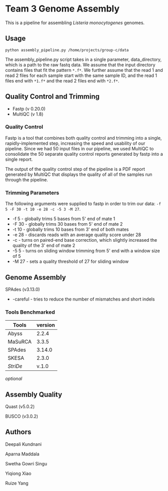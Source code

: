 # Team 3 Genome Assembly

This is a pipeline for assembling *Listeria monocytogenes* genomes. 

## Usage

```
python assembly_pipeline.py /home/projects/group-c/data
```

The assembly_pipeline.py script takes in a single parameter, data_directory, which is a path to the raw fastq data. We assume that the input directory contains files that fit the pattern `*.f*`. We further assume that the read 1 and read 2 files for each sample start with the same sample ID, and the read 1 files end with `*1.f*` and the read 2 files end with `*2.f*`. 

## Quality Control and Trimming

* Fastp (v 0.20.0)
* MultiQC (v 1.8)

### Quality Control

Fastp is a tool that combines both quality control and trimming into a single, rapidly-implemented step, increasing the speed and usability of our pipeline. Since we had 50 input files in our pipeline, we used MultiQC to consolidate the 50 separate quality control reports generated by fastp into a single report.

The output of the quality control step of the pipeline is a PDF report generated by MultiQC that displays the quality of all of the samples run through the pipeline. 

### Trimming Parameters

The following arguments were supplied to fastp in order to trim our data: `-f 5 -F 30 -t 10 -e 28 -c -5 3 -M 27`.

* -f 5 - globally trims 5 bases from 5' end of mate 1
* -F 30 - globally trims 30 bases from 5' end of mate 2
* -t 10 - globally trims 10 bases from 3' end of both mates
* -e 28 - discards reads with an average quality score under 28
* -c - turns on paired-end base correction, which slightly increased the quality of the 3' end of mate 2
* -5 5 - turns on sliding window trimming from 5' end with a window size of 5
* -M 27 - sets a quality threshold of 27 for sliding window

## Genome Assembly

SPAdes (v3.13.0)
* -careful - tries to reduce the number of mismatches and short indels

### Tools Benchmarked

|Tools   | version  |
|--------|----------| 
|Abyss   |  2.2.4   |
|MaSuRCA |  3.3.5   |
|SPAdes  |  3.14.0  |
|SKESA   |  2.3.0   |
|*StriDe*|  v.1.0   | 

*optional*

## Assembly Quality

Quast (v5.0.2)

BUSCO (v3.0.2)

## Authors

Deepali Kundnani

Aparna Maddala

Swetha Gowri Singu

Yiqiong Xiao

Ruize Yang



